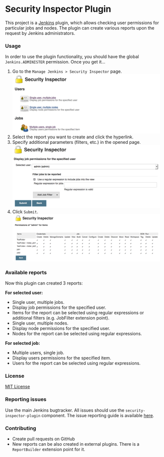 Security Inspector Plugin
====

This project is a [Jenkins](https://jenkins.io) plugin, which allows checking user permissions
for particular jobs and nodes.
The plugin can create various reports upon the request by Jenkins administrators.

### Usage

In order to use the plugin functionality, you should have the global `Jenkins.ADMINISTER` permission.
Once you get it...

1. Go to the `Manage Jenkins > Security Inspector` page.
![Security Inspector Index](docs/images/SecurityInspectorIndex.png)
1. Select the report you want to create and click the hyperlink.
1. Specify additional parameters (filters, etc.) in the opened page.
![Filter for one user and any jobs](docs/images/FilterForOneUserAndJobs.png)
1. Click `Submit`.
![Report for one user and any jobs](docs/images/ReportForUserAndJobs.png)

### Available reports

Now this plugin can created 3 reports:

**For selected user:**
* Single user, multiple jobs.
 * Display job permissions for the specified user.
 * Items for the report can be selected using regular expressions or additional filters (e.g. JobFilter extension point).
* Single user, multiple nodes.
 * Display node permissions for the specified user.
 * Nodes for the report can be selected using regular expressions.

**For selected job:**
* Multiple users, single job.
 * Display users permissions for the specified item.
 * Users for the report can be selected using regular expressions.

### License

[MIT License](https://opensource.org/licenses/mit-license.php)

### Reporting issues

Use the main Jenkins bugtracker.
All issues should use the `security-inspector-plugin` component.
The issue reporting guide is available [here](https://wiki.jenkins-ci.org/display/JENKINS/How+to+report+an+issue).

### Contributing

* Create pull requests on GitHub
* New reports can be also created in external plugins.
There is a `ReportBuilder` extension point for it.
